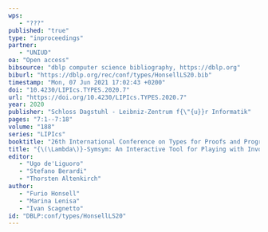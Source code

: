 ```yaml
---
wps: 
   - "???"
published: "true"
type: "inproceedings"
partner: 
   - "UNIUD"
oa: "Open access"
bibsource: "dblp computer science bibliography, https://dblp.org"
biburl: "https://dblp.org/rec/conf/types/HonsellLS20.bib"
timestamp: "Mon, 07 Jun 2021 17:02:43 +0200"
doi: "10.4230/LIPIcs.TYPES.2020.7"
url: "https://doi.org/10.4230/LIPIcs.TYPES.2020.7"
year: 2020
publisher: "Schloss Dagstuhl - Leibniz-Zentrum f{\"{u}}r Informatik"
pages: "7:1--7:18"
volume: "188"
series: "LIPIcs"
booktitle: "26th International Conference on Types for Proofs and Programs, {TYPES} 2020, March 2-5, 2020, University of Turin, Italy"
title: "{\(\Lambda\)}-Symsym: An Interactive Tool for Playing with Involutions and Types"
editor: 
   - "Ugo de'Liguoro"
   - "Stefano Berardi"
   - "Thorsten Altenkirch"
author: 
   - "Furio Honsell"
   - "Marina Lenisa"
   - "Ivan Scagnetto"
id: "DBLP:conf/types/HonsellLS20"
---
```

